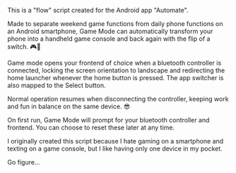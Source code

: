 <p>This is a "flow" script created for the Android app "Automate".<p>
<p>Made to separate weekend game functions from daily phone functions on an Android smartphone, Game Mode can automatically transform your phone into a handheld game console and back again with the flip of a switch. 🎮📲</p>
<p>Game mode opens your frontend of choice when a bluetooth controller is connected, locking the screen orientation to landscape and redirecting the home launcher whenever the home button is pressed. The app switcher is also mapped to the Select button.</p>
<p>Normal operation resumes when disconnecting the controller, keeping work and fun in balance on the same device. 😎<p/>
<p>On first run, Game Mode will prompt for your bluetooth controller and frontend. You can choose to reset these later at any time.</p>
<p>I originally created this script because I hate gaming on a smartphone and texting on a game console, but I like having only one device in my pocket.</p>
<p>Go figure...</p>